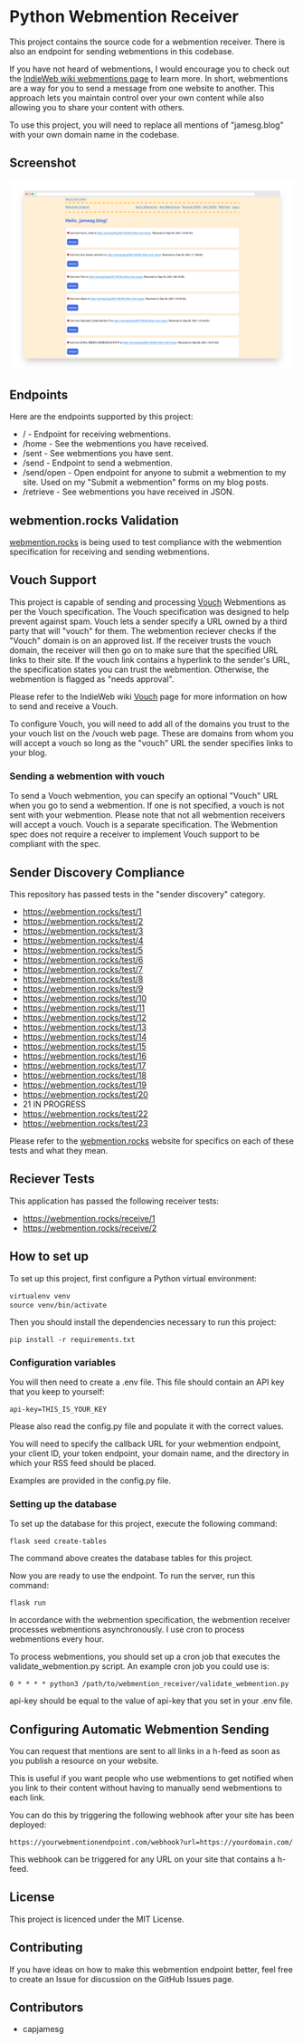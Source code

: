 # Python Webmention Receiver

This project contains the source code for a webmention receiver. There is also an endpoint for sending webmentions in this codebase.

If you have not heard of webmentions, I would encourage you to check out the [IndieWeb wiki webmentions page](https://indieweb.org/Webmention) to learn more. In short, webmentions are a way for you to send a message from one website to another. This approach lets you maintain control over your own content while also allowing you to share your content with others.

To use this project, you will need to replace all mentions of "jamesg.blog" with your own domain name in the codebase.

## Screenshot

![Microsub channel list](screenshot.png)

## Endpoints

Here are the endpoints supported by this project:

- / - Endpoint for receiving webmentions.
- /home - See the webmentions you have received.
- /sent - See webmentions you have sent.
- /send - Endpoint to send a webmention.
- /send/open - Open endpoint for anyone to submit a webmention to my site. Used on my "Submit a webmention" forms on my blog posts.
- /retrieve - See webmentions you have received in JSON.

## webmention.rocks Validation

[webmention.rocks](https://webmention.rocks/) is being used to test compliance with the webmention specification for receiving and sending webmentions.

## Vouch Support

This project is capable of sending and processing [Vouch](https://indieweb.org/Vouch) Webmentions as per the Vouch specification. The Vouch specification was designed to help prevent against spam. Vouch lets a sender specify a URL owned by a third party that will "vouch" for them. The webmention reciever checks if the "Vouch" domain is on an approved list. If the receiver trusts the vouch domain, the receiver will then go on to make sure that the specified URL links to their site. If the vouch link contains a hyperlink to the sender's URL, the specification states you can trust the webmention. Otherwise, the webmention is flagged as "needs approval".

Please refer to the IndieWeb wiki [Vouch](https://indieweb.org/Vouch) page for more information on how to send and receive a Vouch.

To configure Vouch, you will need to add all of the domains you trust to the your vouch list on the /vouch web page. These are domains from whom you will accept a vouch so long as the "vouch" URL the sender specifies links to your blog.

### Sending a webmention with vouch

To send a Vouch webmention, you can specify an optional "Vouch" URL when you go to send a webmention. If one is not specified, a vouch is not sent with your webmention. Please note that not all webmention receivers will accept a vouch. Vouch is a separate specification. The Webmention spec does not require a receiver to implement Vouch support to be compliant with the spec.

## Sender Discovery Compliance

This repository has passed tests in the "sender discovery" category.

- https://webmention.rocks/test/1
- https://webmention.rocks/test/2
- https://webmention.rocks/test/3
- https://webmention.rocks/test/4
- https://webmention.rocks/test/5
- https://webmention.rocks/test/6
- https://webmention.rocks/test/7
- https://webmention.rocks/test/8
- https://webmention.rocks/test/9
- https://webmention.rocks/test/10
- https://webmention.rocks/test/11
- https://webmention.rocks/test/12
- https://webmention.rocks/test/13
- https://webmention.rocks/test/14
- https://webmention.rocks/test/15
- https://webmention.rocks/test/16
- https://webmention.rocks/test/17
- https://webmention.rocks/test/18
- https://webmention.rocks/test/19
- https://webmention.rocks/test/20
- 21 IN PROGRESS
- https://webmention.rocks/test/22
- https://webmention.rocks/test/23

Please refer to the [webmention.rocks](https://webmention.rocks/) website for specifics on each of these tests and what they mean.

## Reciever Tests

This application has passed the following receiver tests:

- https://webmention.rocks/receive/1
- https://webmention.rocks/receive/2

## How to set up

To set up this project, first configure a Python virtual environment:

    virtualenv venv
    source venv/bin/activate

Then you should install the dependencies necessary to run this project:

    pip install -r requirements.txt

### Configuration variables

You will then need to create a .env file. This file should contain an API key that you keep to yourself:

    api-key=THIS_IS_YOUR_KEY

Please also read the config.py file and populate it with the correct values.

You will need to specify the callback URL for your webmention endpoint, your client ID, your token endpoint, your domain name, and the directory in which your RSS feed should be placed.

Examples are provided in the config.py file.

### Setting up the database

To set up the database for this project, execute the following command:

    flask seed create-tables

The command above creates the database tables for this project.

Now you are ready to use the endpoint. To run the server, run this command:

    flask run

In accordance with the webmention specification, the webmention receiver processes webmentions asynchronously. I use cron to process webmentions every hour.

To process webmentions, you should set up a cron job that executes the validate_webmention.py script. An example cron job you could use is:

    0 * * * * python3 /path/to/webmention_receiver/validate_webmention.py

api-key should be equal to the value of api-key that you set in your .env file.

## Configuring Automatic Webmention Sending

You can request that mentions are sent to all links in a h-feed as soon as you publish a resource on your website.

This is useful if you want people who use webmentions to get notified when you link to their content without having to manually send webmentions to each link.

You can do this by triggering the following webhook after your site has been deployed:

    https://yourwebmentionendpoint.com/webhook?url=https://yourdomain.com/

This webhook can be triggered for any URL on your site that contains a h-feed.

## License

This project is licenced under the MIT License.

## Contributing

If you have ideas on how to make this webmention endpoint better, feel free to create an Issue for discussion on the GitHub Issues page.

## Contributors

- capjamesg